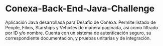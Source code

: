 # Conexa-Back-End-Java-Challenge
Aplicación Java desarrollada para Desafío de Conexa. Permite listado de People, Films, Starships y Vehicles de manera paginada, así como filtrado por ID y/o nombre. Cuenta con un sistema de autenticación seguro, su correspondiente documentación, y pruebas unitarias y de integración.